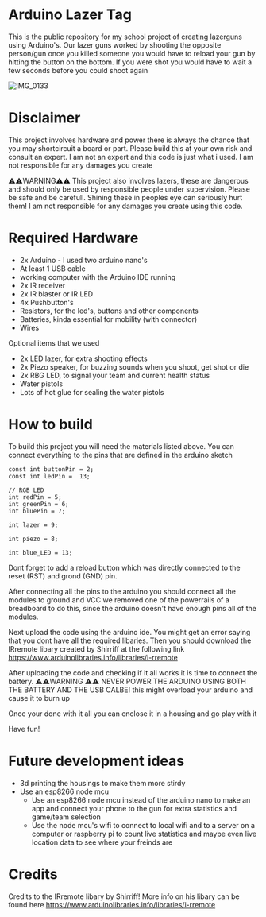 # Arduino Lazer Tag
This is the public repository for my school project of creating lazerguns using Arduino's. Our lazer guns worked by shooting the opposite person/gun once you killed someone you would have to reload your gun by hitting the button on the bottom. If you were shot you would have to wait a few seconds before you could shoot again

![IMG_0133](https://user-images.githubusercontent.com/61181739/75017129-b52cfb00-548c-11ea-9102-b14d7b8ecdae.JPG)

# Disclaimer
This project involves hardware and power there is always the chance that you may shortcircuit a board or part. Please build this at your own risk and consult an expert. I am not an expert and this code is just what i used. I am not responsible for any damages you create

⚠️⚠️WARNING⚠️⚠️ This project also involves lazers, these are dangerous and should only be used by responsible people under supervision. Please be safe and be carefull. Shining these in peoples eye can seriously hurt them! I am not responsible for any damages you create using this code.

# Required Hardware
- 2x Arduino - I used two arduino nano's
- At least 1 USB cable
- working computer with the Arduino IDE running 
- 2x IR receiver
- 2x IR blaster or IR LED
- 4x Pushbutton's
- Resistors, for the led's, buttons and other components
- Batteries, kinda essential for mobility (with connector)
- Wires

Optional items that we used
- 2x LED lazer, for extra shooting effects
- 2x Piezo speaker, for buzzing sounds when you shoot, get shot or die
- 2x RBG LED, to signal your team and current health status
- Water pistols
- Lots of hot glue for sealing the water pistols


# How to build
To build this project you will need the materials listed above. You can connect everything to the pins that are defined in the arduino sketch

```
const int buttonPin = 2;    
const int ledPin =  13;      

// RGB LED
int redPin = 5;
int greenPin = 6;
int bluePin = 7;

int lazer = 9;

int piezo = 8;

int blue_LED = 13;
```

Dont forget to add a reload button which was directly connected to the reset (RST) and grond (GND) pin. 

After connecting all the pins to the arduino you should connect all the modules to ground and VCC we removed one of the powerrails of a breadboard to do this, since the arduino doesn't have enough pins all of the modules. 

Next upload the code using the arduino ide. You might get an error saying that you dont have all the required libaries. Then you should download the IRremote libary created by Shirriff at the following link https://www.arduinolibraries.info/libraries/i-rremote

After uploading the code and checking if it all works it is time to connect the battery. 
⚠️⚠️WARNING ⚠️⚠️ NEVER POWER THE ARDUINO USING BOTH THE BATTERY AND THE USB CALBE! this might overload your arduino and cause it to burn up

Once your done with it all you can enclose it in a housing and go play with it

Have fun!

# Future development ideas
- 3d printing the housings to make them more stirdy
- Use an esp8266 node mcu
  - Use an esp8266 node mcu instead of the arduino nano to make an app and connect your phone to the gun for extra statistics and game/team selection
  - Use the node mcu's wifi to connect to local wifi and to a server on a computer or raspberry pi to count live statistics and maybe even live location data to see where your freinds are

# Credits
Credits to the IRremote libary by Shirriff! More info on his libary can be found here
https://www.arduinolibraries.info/libraries/i-rremote
